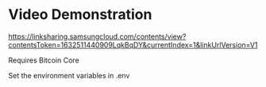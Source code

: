 # Video Demonstration
https://linksharing.samsungcloud.com/contents/view?contentsToken=1632511440909LqkBqDY&currentIndex=1&linkUrlVersion=V1






Requires Bitcoin Core

Set the environment variables in .env 
